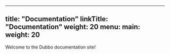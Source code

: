 
---
title: "Documentation"
linkTitle: "Documentation"
weight: 20
menu:
  main:
    weight: 20
---

Welcome to the Dubbo documentation site!


